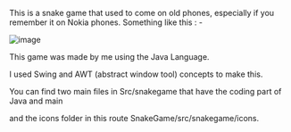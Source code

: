 This is a snake game that used to come on old phones, especially if you remember it on Nokia phones. Something like this : - 




![image](https://github.com/HKPARIKH/SnakeGame/assets/90847022/9b95337f-649d-45cf-9294-8d3c84bb7083)


This game was made by me using the Java Language.

I used Swing and AWT (abstract window tool) concepts to make this.

You can find two main files in Src/snakegame that have the coding part of Java and main

and the icons folder in this route SnakeGame/src/snakegame/icons.
